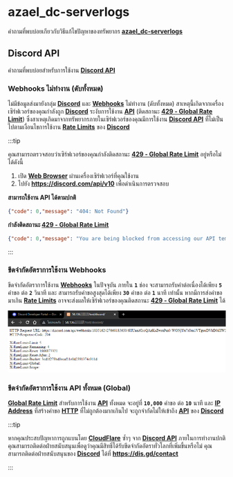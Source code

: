 # azael_dc-serverlogs

คำถามที่พบบ่อยเกียวกับวิธีแก้ไขปัญหาของทรัพยากร **[azael_dc-serverlogs](../../script/azael_dc-serverlogs/)**

## Discord API

คำถามที่พบบ่อยสำหรับการใช้งาน **[Discord API](../../script/azael_dc-serverlogs/config/server#discord-api)**

### Webhooks ไม่ทำงาน (ดับทั้งหมด)

ไม่มีข้อมูลส่งมายังกลุ่ม **[Discord](https://discord.com/)** และ **[Webhooks](https://support.discord.com/hc/en-us/articles/228383668-Intro-to-Webhooks)** ไม่ทำงาน (ดับทั้งหมด) สาเหตุนี้เกิดจากเครื่องเซิร์ฟเวอร์ของคุณกำลังถูก **[Discord](https://discord.com/)** ระงับการใช้งาน **[API](https://discord.com/developers/docs/resources/webhook#execute-webhook)** (ติดสถานะ **[429 - Global Rate Limit](https://discord.com/developers/docs/topics/rate-limits#global-rate-limit)**) ซึ่งสาเหตุเกิดมาจากทรัพยากรภายในเซิร์ฟเวอร์ของคุณมีการใช้งาน **[Discord API](https://discord.com/developers/docs/resources/webhook#execute-webhook)** ที่ไม่เป็นไปตามเงื่อนไขการใช้งาน **[Rate Limits](https://discord.com/developers/docs/topics/rate-limits#rate-limits)** ของ **[Discord](https://discord.com/)**

:::tip

คุณสามารถตรวจสอบว่าเซิร์ฟเวอร์ของคุณกำลังติดสถานะ **[429 - Global Rate Limit](https://discord.com/developers/docs/topics/rate-limits#global-rate-limit)** อยู่หรือไม่ได้ดังนี้
1. เปิด **[Web Browser](https://en.wikipedia.org/wiki/Web_browser)** ผ่านเครื่องเซิร์ฟเวอร์ที่คุณใช้งาน
2. ไปยัง **https://discord.com/api/v10** เพื่อดำเนินการตรวจสอบ

**สามารถใช้งาน API ได้ตามปกติ**

```json
{"code": 0,"message": "404: Not Found"}
```

**กำลังติดสถานะ [429 - Global Rate Limit](https://discord.com/developers/docs/topics/rate-limits#global-rate-limit)**

```json
{"code": 0,"message": "You are being blocked from accessing our API temporarily due to exceeding our rate limits frequently."}
```

:::

### ขีดจำกัดอัตราการใช้งาน Webhooks

ขีดจำกัดอัตราการใช้งาน **[Webhooks](https://discord.com/developers/docs/resources/webhook#execute-webhook)** ในปัจจุบัน ภายใน **`1`** ช่อง จะสามารถรับคำต่อเนื่องได้เพียง **`5`** คำขอ ต่อ **`2`** วินาที และ สามารถรับคำขอสูงสุดได้เพียง **`30`** คำขอ ต่อ **`1`** นาที เท่านั้น หากมีการส่งคำขอมาเกิน **[Rate Limits](https://discord.com/developers/docs/topics/rate-limits#rate-limits)** อาจจะส่งผลให้เซิร์ฟเวอร์ของคุณติดสถานะ **[429 - Global Rate Limit](https://discord.com/developers/docs/topics/rate-limits#global-rate-limit)** ได้

![Webhook Rate Limit](../../../static/img/faqs/api-webhook-incessant.png)

### ขีดจำกัดอัตราการใช้งาน API ทั้งหมด (Global)

**[Global Rate Limit](https://discord.com/developers/docs/topics/rate-limits#global-rate-limit)** สำหรับการใช้งาน **[API](https://discord.com/developers/docs/topics/rate-limits#global-rate-limit)** ทั้งหมด จะอยู่ที่ **`10,000`** คำขอ ต่อ **`10`** นาที  และ **[IP Address](https://en.wikipedia.org/wiki/IP_address)** ที่สร้างคำขอ **[HTTP](https://en.wikipedia.org/wiki/Hypertext_Transfer_Protocol)** ที่ไม่ถูกต้องมากเกินไป จะถูกจำกัดไม่ให้เข้าถึง **[API](https://discord.com/developers/docs/intro)** ของ **[Discord](https://discord.com/)**

:::tip

หากคุณประสบปัญหาการถูกแบนโดย **[CloudFlare](https://www.cloudflare.com)** ซ้ำๆ จาก **[Discord API](https://discord.com/developers/docs/topics/rate-limits#global-rate-limit)** ภายในการทำงานปกติ คุณสามารถติดต่อฝ่ายสนับสนุนเพื่อดูว่าคุณมีสิทธิ์ได้รับขีดจำกัดอัตราทั่วโลกที่เพิ่มขึ้นหรือไม่ คุณสามารถติดต่อฝ่ายสนับสนุนของ **[Discord](https://discord.com/)** ได้ที่ **https://dis.gd/contact**

:::
